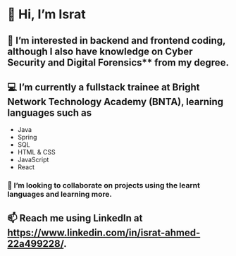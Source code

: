 # 👋 Hi, I’m Israt
## 👀 I’m interested in **backend** and **frontend coding**, although I also have knowledge on Cyber Security and Digital Forensics** from my degree.  
## 💻 I’m currently a **fullstack trainee** at **Bright Network Technology Academy (BNTA)**, learning languages such as 
- Java
- Spring
- SQL
- HTML & CSS
- JavaScript
- React
### 🤝 I’m looking to collaborate on projects using the learnt languages and learning more. 
## 📫 Reach me using LinkedIn at https://www.linkedin.com/in/israt-ahmed-22a499228/. 

<!---
IsratAhmed/IsratAhmed is a ✨ special ✨ repository because its `README.md` (this file) appears on your GitHub profile.
You can click the Preview link to take a look at your changes.
--->
